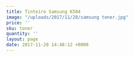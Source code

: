 ```yaml
---
title: Tinteiro Samsung K504
image: "/uploads/2017/11/28/samsung toner.jpg"
price: ''
sku: toner
quantity: ''
layout: page
date: 2017-11-28 14:48:12 +0000
---
```


